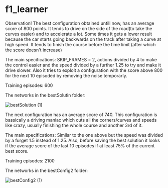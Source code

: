 # f1_learner

<p>Observation! The best configuration obtained untill now, has an average score of 800 points. It tends to drive on the side of the road(to take the curves easier) and to accelerate a lot. Some times it gets a lower result because the car starts going backwards on the track after taking a curve at high speed. It tends to finish the course before the time limit (after which the score doesn't increase)</p>

<p>The main specifications: SKIP_FRAMES = 2, actions divided by 4 to make the control easier and the speed divided by a further 1.25 to try and make it drive slower. Also it tries to exploit a configuration with the score above 800 for the next 10 episoded by removing the noise temporarly.</p>
<p>Training episodes: 600</p>

The networks in the bestSolutin folder:

![bestSolution (1)](https://user-images.githubusercontent.com/75117511/146388889-1dd3cebe-840c-4759-a3b1-93bda303c161.gif)



<p>The next configuration has an average score of 740. This configuration is bassically a driving maniac which cuts all the corners/curves and speeds like crazy, usually finishing the whole course and another 3rd of it.</p>
<p>The main specifications: Similar to the one above but the speed was divided by a furget 1.5 instead of 1.25. Also, before saving the best solution it looks if the average score of the last 10 episodes if at least 75% of the current best score.</p>
<p>Training episodes: 2100</p>

The networks in the bestConfig2 folder:

![bestConfig2 (1)](https://user-images.githubusercontent.com/75117511/146389028-b43ebc63-e76d-463f-b007-09ece1aa6812.gif)
